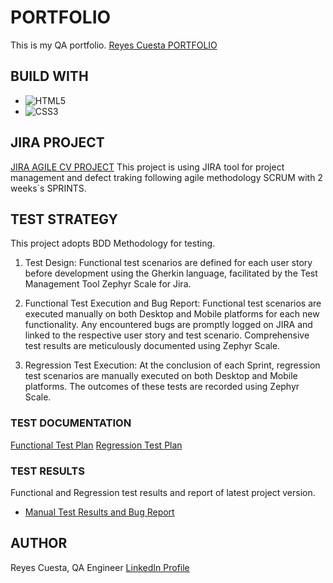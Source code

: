 # PORTFOLIO
This is my QA portfolio.
[Reyes Cuesta PORTFOLIO](https://bootcamp-qa.github.io/portfolio)

## BUILD WITH
* ![HTML5](https://img.shields.io/badge/html5-%23E34F26.svg?style=for-the-badge&logo=html5&logoColor=white)
* ![CSS3](https://img.shields.io/badge/css3-%231572B6.svg?style=for-the-badge&logo=css3&logoColor=white)

## JIRA PROJECT
[JIRA AGILE CV PROJECT](https://bootcampqareyes.atlassian.net/jira/software/projects/CVP/boards/1)
This project is using JIRA tool for project management and defect traking following agile methodology SCRUM with 2 weeks´s SPRINTS.

## TEST STRATEGY
This project adopts BDD Methodology for testing.

1. Test Design: Functional test scenarios are defined for each user story before development using the Gherkin language, facilitated by the Test Management Tool Zephyr Scale for Jira.

2. Functional Test Execution and Bug Report: Functional test scenarios are executed manually on both Desktop and Mobile platforms for each new functionality. Any encountered bugs are promptly logged on JIRA and linked to the respective user story and test scenario. Comprehensive test results are meticulously documented using Zephyr Scale.

4. Regression Test Execution: At the conclusion of each Sprint, regression test scenarios are manually executed on both Desktop and Mobile platforms. The outcomes of these tests are  recorded using Zephyr Scale.



### TEST DOCUMENTATION
[Functional Test Plan](/tests/test-plan.pdf)
[Regression Test Plan](/tests/regression-test-plan.pdf)

### TEST RESULTS
Functional and Regression test results and report of latest project version. 
* [Manual Test Results and Bug Report](/tests/test-results-and-bug-report.pdf) 


## AUTHOR
Reyes Cuesta, QA Engineer
[LinkedIn Profile](https://www.linkedin.com/in/reyescuesta)
